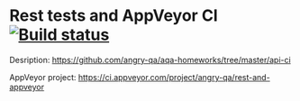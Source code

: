 # Rest tests and AppVeyor CI [![Build status](https://ci.appveyor.com/api/projects/status/pfe8kr7ys7yfp6rf?svg=true)](https://ci.appveyor.com/project/angry-qa/rest-and-appveyor)

Desription:
https://github.com/angry-qa/aqa-homeworks/tree/master/api-ci

AppVeyor project:
https://ci.appveyor.com/project/angry-qa/rest-and-appveyor
